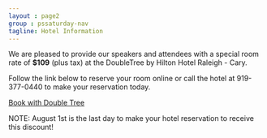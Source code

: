 ```yaml
---
layout : page2
group : pssaturday-nav
tagline: Hotel Information
---
```


We are pleased to provide our speakers and attendees with a special room rate of **$109** (plus tax) at the DoubleTree by Hilton Hotel Raleigh - Cary.

Follow the link below to reserve your room online or call the hotel at 919-377-0440 to make your reservation today.

[Book with Double Tree](https://doubletree.hilton.com/en/dt/groups/personalized/R/RDUAYDT-PSB-20190920/index.jhtml?WT.mc_id=POG)

NOTE: August 1st is the last day to make your hotel reservation to receive this discount!
